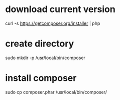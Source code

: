 # download current version

curl -s https://getcomposer.org/installer | php

# create directory

sudo mkdir -p /usr/local/bin/composer

# install composer

sudo cp composer.phar /usr/local/bin/composer/
